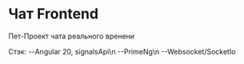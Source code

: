 # Чат Frontend

Пет-Проект чата реального вренени

Стэк:
 --Angular 20, signalsApi\n
 --PrimeNg\n
 --Websocket/SocketIo
